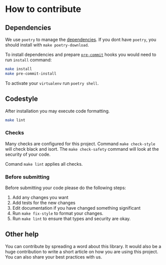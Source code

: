 # How to contribute

## Dependencies

We use `poetry` to manage the [dependencies](https://github.com/python-poetry/poetry).
If you dont have `poetry`, you should install with `make poetry-download`.

To install dependencies and prepare [`pre-commit`](https://pre-commit.com/) hooks you would need to run `install` command:

```bash
make install
make pre-commit-install
```

To activate your `virtualenv` run `poetry shell`.

## Codestyle

After installation you may execute code formatting.

```bash
make lint
```

### Checks

Many checks are configured for this project. Command `make check-style` will check black and isort.
The `make check-safety` command will look at the security of your code.

Comand `make lint` applies all checks.

### Before submitting

Before submitting your code please do the following steps:

1. Add any changes you want
2. Add tests for the new changes
3. Edit documentation if you have changed something significant
4. Run `make fix-style` to format your changes.
5. Run `make lint` to ensure that types and security are okay.

## Other help

You can contribute by spreading a word about this library. It would also be a huge contribution to write a short article on how you are using this project. You can also share your best practices with us.
